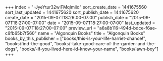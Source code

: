 +++
index = "-JyeYtur32wlFMqImiid"
sort_create_date = 1441675560
sort_last_updated = 1441675620
sort_publish_date = 1441675620
create_date = "2015-09-07T18:26:00-07:00"
publish_date = "2015-09-07T18:27:00-07:00"
date = "2015-09-07T18:27:00-07:00"
last_updated = "2015-09-07T18:27:00-07:00"
preview_url = "a6a8b116-494d-bdce-f6ae-c6fb65b7f560"
name = "Algonquin Books"
title = "Algonquin Books"
books_by_this_publisher = ["books/this-is-your-life-harriet-chance!", "books/find-the-good", "books/-take-good-care-of-the-garden-and-the-dogs", "books/-if-you-lived-here-id-know-your-name", "books/lawn-boy"]
+++
